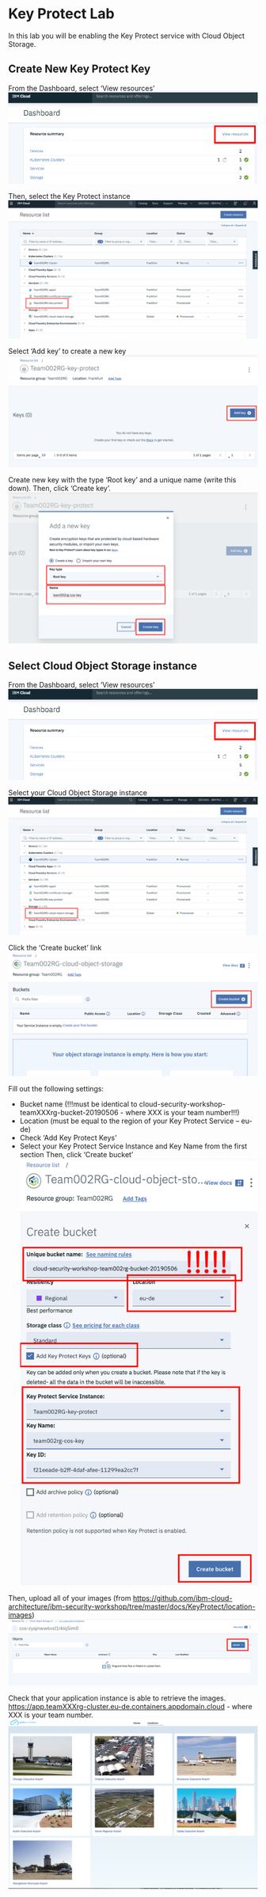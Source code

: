 # Key Protect Lab
In this lab you will be enabling the Key Protect service with Cloud Object Storage.

## Create New Key Protect Key

From the Dashboard, select ‘View resources’
![select-view-resources](select-view-resources.png)

Then, select the Key Protect instance
![select-key-protect](select-key-protect.png)

Select ‘Add key’ to create a new key
![select-add-key](select-add-key.png)

Create new key with the type ‘Root key’ and a unique name (write this down). Then, click ‘Create key’.
![create-key](create-key.png)

## Select Cloud Object Storage instance

From the Dashboard, select ‘View resources’
![select-view-resources](select-view-resources.png)

Select your Cloud Object Storage instance
![select-cos](select-cos.png)

Click the ‘Create bucket’ link
![create-bucket](create-bucket.png)

Fill out the following settings:
- Bucket name (!!!must be identical to cloud-security-workshop-teamXXXrg-bucket-20190506 - where XXX is your team number!!!)
- Location (must be equal to the region of your Key Protect Service – eu-de)
- Check ‘Add Key Protect Keys’
- Select your Key Protect Service Instance and Key Name from the first section
Then, click ‘Create bucket’
![create-bucket-2](create-bucket-2.png)

Then, upload all of your images (from https://github.com/ibm-cloud-architecture/ibm-security-workshop/tree/master/docs/KeyProtect/location-images)
![upload-images](upload-images.png)

Check that your application instance is able to retrieve the images. https://app.teamXXXrg-cluster.eu-de.containers.appdomain.cloud - where XXX is your team number.
![app-shows-images](app-shows-images.png)
